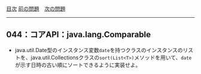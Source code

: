 [目次](../toc.md)
[前の問題](../043/README.md)　[次の問題](../045/README.md)


***
## 044：コアAPI：java.lang.Comparable
* java.util.Date型のインスタンス変数`date`を持つクラスのインスタンスのリストを、java.util.Collectionsクラスの`sort(List<T>)`メソッドを用いて、`date`が示す日時の古い順にソートできるように実装せよ。

